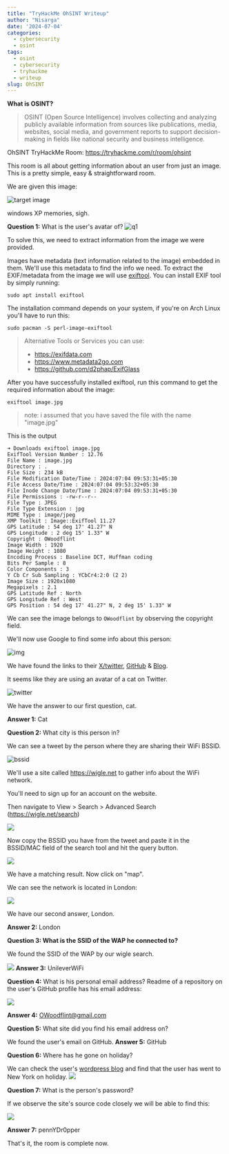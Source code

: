 ```yaml
---
title: "TryHackMe OhSINT Writeup"
author: "Nisarga"
date: '2024-07-04'
categories:
  - cybersecurity 
  - osint
tags:
  - osint
  - cybersecurity
  - tryhackme
  - writeup
slug: OhSINT
---
```



**What is OSINT?**

> OSINT (Open Source Intelligence) involves collecting and analyzing publicly available information from sources like publications, media, websites, social media, and government reports to support decision-making in fields like national security and business intelligence.


OhSINT TryHackMe Room: https://tryhackme.com/r/room/ohsint

This room is all about getting information about an user from just an image. This is a pretty simple, easy & straightforward room.

We are given this image:

![target image](https://i.imgur.com/YYwcglR.png)

windows XP memories, sigh.

**Question 1:**  What is the user's avatar of?
![q1](https://i.imgur.com/Qnn2AAl.png)

To solve this, we need to extract information from the image we were provided.

Images have metadata (text information related to the image) embedded in them. We'll use this metadata to find the info we need. To extract the EXIF/metadata from the image we will use [exiftool](https://github.com/exiftool/exiftool). You can install EXIF tool by simply running:
```shell
sudo apt install exiftool
```
The installation command depends on your system, if you're on Arch Linux you'll have to run this:
```shell
sudo pacman -S perl-image-exiftool
```

> Alternative Tools or Services you can use:
> - https://exifdata.com
> - https://www.metadata2go.com
> - https://github.com/d2phap/ExifGlass


After you have successfully installed exiftool, run this command to get the required information about the image:

```shell
exiftool image.jpg
```
> note: i assumed that you have saved the file with the name "image.jpg"

This is the output
```
➜ Downloads exiftool image.jpg  
ExifTool Version Number : 12.76  
File Name : image.jpg  
Directory : .  
File Size : 234 kB  
File Modification Date/Time : 2024:07:04 09:53:31+05:30  
File Access Date/Time : 2024:07:04 09:53:32+05:30  
File Inode Change Date/Time : 2024:07:04 09:53:31+05:30  
File Permissions : -rw-r--r--  
File Type : JPEG  
File Type Extension : jpg  
MIME Type : image/jpeg  
XMP Toolkit : Image::ExifTool 11.27  
GPS Latitude : 54 deg 17' 41.27" N  
GPS Longitude : 2 deg 15' 1.33" W  
Copyright : OWoodflint  
Image Width : 1920  
Image Height : 1080  
Encoding Process : Baseline DCT, Huffman coding  
Bits Per Sample : 8  
Color Components : 3  
Y Cb Cr Sub Sampling : YCbCr4:2:0 (2 2)  
Image Size : 1920x1080  
Megapixels : 2.1  
GPS Latitude Ref : North  
GPS Longitude Ref : West  
GPS Position : 54 deg 17' 41.27" N, 2 deg 15' 1.33" W
```

We can see the image belongs to `OWoodflint` by observing the copyright field. 

We'll now use Google to find some info about this person:

![img](https://i.imgur.com/fY7iInz.png)

We have found the links to their [X/twitter](https://twitter.com/owoodflint?lang=en),  [GitHub](https://github.com/OWoodfl1nt) & [Blog](https://oliverwoodflint.wordpress.com/author/owoodflint/).

It seems like they are using an avatar of a cat on Twitter.

![twitter](https://i.imgur.com/thvpKsa.png)

We have the answer to our first question, cat.

**Answer 1:** Cat

**Question 2:** What city is this person in?

We can see a tweet by the person where they are sharing their WiFi BSSID.

![bssid](https://i.imgur.com/QH5mOEA.png)

We'll use a site called https://wigle.net to gather info about the WiFi network.

You'll need to sign up for an account on the website.

Then navigate to View > Search > Advanced Search (https://wigle.net/search)

![](https://i.imgur.com/Hn2tzYw.png)

Now copy the BSSID you have from the tweet and paste it in the BSSID/MAC field of the search tool and hit the query button.

![](https://i.imgur.com/5vFAVlH.png)

We have a matching result. Now click on "map".

We can see the network is located in London:

![](https://i.imgur.com/YBCmREy.png)

We have our second answer, London.

**Answer 2:** London

**Question 3: What is the SSID of the WAP he connected to?**

We found the SSID of the WAP by our wigle search.

![](https://i.imgur.com/x6QmTrF.png)
**Answer 3:** UnileverWiFi



**Question 4:** What is his personal email address?
Readme of a repository on the user's GitHub profile has his email address:

![](https://i.imgur.com/0UK5bNi.png)

**Answer 4:** OWoodflint@gmail.com

**Question 5:** What site did you find his email address on?

We found the user's email on GitHub.
**Answer 5:** GitHub

**Question 6:** Where has he gone on holiday?

We can check the user's [wordpress blog](https://oliverwoodflint.wordpress.com/) and find that the user has went to New York on holiday.
![](https://i.imgur.com/qAfGcYk.png)

**Question 7:** What is the person's password?

If we observe the site's source code closely we will be able to find this:

![](https://i.imgur.com/unFaF8d.png)

**Answer 7:** pennYDr0pper

That's it, the room is complete now.
